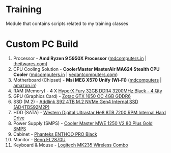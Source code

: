 # Training
Module that contains scripts related to my training classes

# Custom PC Build
1. Processor - **Amd Ryzen 9 5950X Processor** ([mdcomputers.in](https://mdcomputers.in/amd-ryzen-9-5950x-100-100000059wof.html) | [theitwares.com](https://www.theitwares.com/amd-ryzen-9-5950x-16-core-3-4-ghz-socket-am4-105w-desktop-processor-100-100000059wof.html?gclid=Cj0KCQiAt8WOBhDbARIsANQLp96wXFHZunmEg1EsSXCCXYrRLojbyX_l9tR5xUUkPiPRk49LYt94bH8aAvSbEALw_wcB))
2. CPU Cooling Solution - **CoolerMaster MasterAir MA624 Stealth CPU Cooler** ([mdcomputers.in](https://mdcomputers.in/cooler-master-masterair-ma624-stealth-mam-d6ps-314pk-r1.html) | [vedantcomputers.com](https://www.vedantcomputers.com/index.php?route=product/product&product_id=4754&gclid=Cj0KCQiAt8WOBhDbARIsANQLp94w0YlUM5CHbaoY0U0dCTf_yaPTfKDV0GziiEMfmz36lgl3maaRVAcaAgG0EALw_wcB))
3. Motherboard (Chipset) - **Msi MEG X570 Unify (Wi-Fi)** ([mdcomputers](https://mdcomputers.in/msi-meg-x570-unify.html) | [amazon.in](https://www.amazon.in/MSI-Gaming-Motherboard-Shield-Xpnader-Z/dp/B07YWF1G9S))
5. RAM (Memory) - 4 X [HyperX Fury 32GB DDR4 3200MHz Black - 4 Qty](https://mdcomputers.in/hyperx-fury-32gb-ddr4-3200mhz-black-hx432c16fb3-32.html)
6. GPU (Graphics Card) - [Zotac GTX 1650 OC 4GB GDDR6](https://mdcomputers.in/zotac-gtx-1650-oc-4gb-gddr6-zt-t16520f-10l.html)
7. SSD (M.2) - [Addlink S92 4TB M.2 NVMe Gen4 Internal SSD (AD4TBS92M2P)](https://mdcomputers.in/addlink-s92-4tb-m.2-nvme-gen4-ad4tbs92m2p.html)
8. HDD (SATA) - [Western Digital Ultrastar He8 8TB 7200 RPM Internal Hard Drive](https://mdcomputers.in/western-digital-ultrastar-he8-huh728080ale604.html?search=8tb)
9. Power Supply (SMPS) - [Cooler Master MWE 1250 V2 80 Plus Gold SMPS](https://mdcomputers.in/cooler-master-mwe-v2-1250-watt-80-plus-gold-mpe-c501-afcag-in.html)
10. Cabinet - [Phanteks ENTHOO PRO Black](https://mdcomputers.in/phanteks-enthoo-pro-black-ph-es614ptg-bk.html)
11. Monitor - [Benq EL2870U](https://mdcomputers.in/benq-28-inch-amd-freesync-hdr-el2870u.html)
12. Keyboard & Mouse - [Logitech MK235 Wireless Combo](https://mdcomputers.in/logitech-mk235-920-007939.html)
